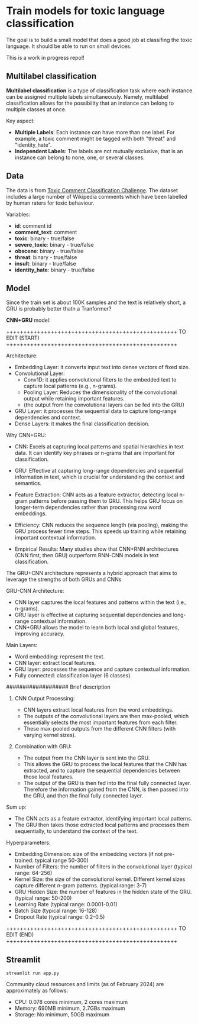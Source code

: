 # Train models for toxic language classification 

The goal is to build a small model that does a good job at classifing the toxic language.
It should be able to run on small devices.

This is a work in progress repo!!

## Multilabel classification

**Multilabel classification** is a type of classification task where each instance can be assigned multiple labels simultaneously.
Namely, multilabel classification allows for the possibility that an instance can belong to multiple classes at once.

Key aspect:
- **Multiple Labels**: Each instance can have more than one label. For example, a toxic comment might be tagged with both "threat" and "identity_hate".
- **Independent Labels**: The labels are not mutually exclusive, that is an instance can belong to none, one, or several classes.

## Data

The data is from [Toxic Comment Classification Challenge](https://www.kaggle.com/c/jigsaw-toxic-comment-classification-challenge).
The dataset includes a large number of Wikipedia comments which have been labelled by human raters for toxic behaviour.

Variables:

- **id**: comment id
- **comment_text**: comment
- **toxic**: binary - true/false
- **severe_toxic**: binary - true/false
- **obscene**: binary - true/false
- **threat**: binary - true/false
- **insult**: binary - true/false
- **identity_hate**: binary - true/false


## Model

Since the train set is about 100K samples and the text is relatively short, a GRU is probably better thatn a Tranformer?

**CNN+GRU** model:

++++++++++++++++++++++++++++++++++++++++++++++++++ TO EDIT (START) ++++++++++++++++++++++++++++++++++++++++++++++++++

Architecture:
- Embedding Layer: it converts input text into dense vectors of fixed size.
- Convolutional Layer:
  - Conv1D: it applies convolutional filters to the embedded text to capture local patterns (e.g., n-grams).
  - Pooling Layer: Reduces the dimensionality of the convolutional output while retaining important features.
  - (the output from the convolutional layers can be fed into the GRU)
- GRU Layer: it processes the sequential data to capture long-range dependencies and context. 
- Dense Layers: it makes the final classification decision.


Why CNN+GRU:
- CNN: Excels at capturing local patterns and spatial hierarchies in text data. It can identify key phrases or n-grams that are important for classification.
- GRU: Effective at capturing long-range dependencies and sequential information in text, which is crucial for understanding the context and semantics.


- Feature Extraction: CNN acts as a feature extractor, detecting local n-gram patterns before passing them to GRU. This helps GRU focus on longer-term dependencies rather than processing raw word embeddings.
- Efficiency: CNN reduces the sequence length (via pooling), making the GRU process fewer time steps. This speeds up training while retaining important contextual information.
- Empirical Results: Many studies show that CNN+RNN architectures (CNN first, then GRU) outperform RNN-CNN models in text classification.

The GRU+CNN architecture represents a hybrid approach that aims to leverage the strengths of both GRUs and CNNs

GRU-CNN Architecture:
- CNN layer captures the local features and patterns within the text (i.e., n-grams).
- GRU layer is effective at capturing sequential dependencies and long-range contextual information.
- CNN+GRU allows the model to learn both local and global features, improving accuracy.

Main Layers:
- Word embedding: represent the text.
- CNN layer: extract local features.
- GRU layer: processes the sequence and capture contextual information.
- Fully connected: classification layer (6 classes).

###################
Brief description

1. CNN Output Processing:
   - CNN layers extract local features from the word embeddings.
   - The outputs of the convolutional layers are then max-pooled, which essentially selects the most important features from each filter.
   - These max-pooled outputs from the different CNN filters (with varying kernel sizes).

2. Combination with GRU:
   - The output from the CNN layer is sent into the GRU.
   - This allows the GRU to process the local features that the CNN has extracted, and to capture the sequential dependencies between those local features.
   - The output of the GRU is then fed into the final fully connected layer. Therefore the information gained from the CNN, is then passed into the GRU, and then the final fully connected layer.

Sum up:
- The CNN acts as a feature extractor, identifying important local patterns.
- The GRU then takes those extracted local patterns and processes them sequentially, to understand the context of the text.


Hyperparameters:
- Embedding Dimension: size of the embedding vectors (if not pre-trained: typical range 50-300)
- Number of Filters: the number of filters in the convolutional layer (typical range: 64-256)
- Kernel Size: the size of the convolutional kernel. Different kernel sizes capture different n-gram patterns. (typical range: 3-7)
- GRU Hidden Size: the number of features in the hidden state of the GRU. (typical range: 50-200)
- Learning Rate (typical range: 0.0001-0.01)
- Batch Size (typical range: 16-128)
- Dropout Rate (typical range: 0.2-0.5)


++++++++++++++++++++++++++++++++++++++++++++++++++ TO EDIT (END) ++++++++++++++++++++++++++++++++++++++++++++++++++

## Streamlit

``` bach
streamlit run app.py
```

Community cloud resources and limits (as of February 2024) are approximately as follows:

- CPU: 0.078 cores minimum, 2 cores maximum
- Memory: 690MB minimum, 2.7GBs maximum
- Storage: No minimum, 50GB maximum

